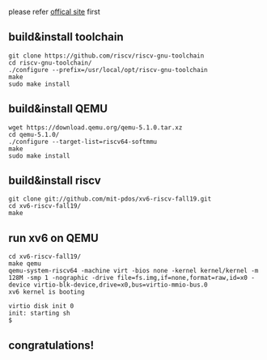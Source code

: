 please refer [offical site](https://pdos.csail.mit.edu/6.S081/2020/tools.html) first

## build&install toolchain

```
git clone https://github.com/riscv/riscv-gnu-toolchain
cd riscv-gnu-toolchain/
./configure --prefix=/usr/local/opt/riscv-gnu-toolchain
make
sudo make install
```

## build&install QEMU

```
wget https://download.qemu.org/qemu-5.1.0.tar.xz
cd qemu-5.1.0/
./configure --target-list=riscv64-softmmu
make
sudo make install
```

## build&install riscv

```
git clone git://github.com/mit-pdos/xv6-riscv-fall19.git
cd xv6-riscv-fall19/
make
```

## run xv6 on QEMU

```
cd xv6-riscv-fall19/
make qemu
qemu-system-riscv64 -machine virt -bios none -kernel kernel/kernel -m 128M -smp 1 -nographic -drive file=fs.img,if=none,format=raw,id=x0 -device virtio-blk-device,drive=x0,bus=virtio-mmio-bus.0
xv6 kernel is booting

virtio disk init 0
init: starting sh
$ 
```

## congratulations!